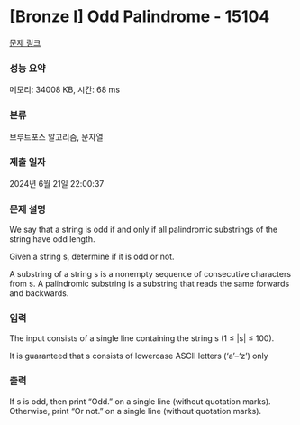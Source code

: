 # [Bronze I] Odd Palindrome - 15104 

[문제 링크](https://www.acmicpc.net/problem/15104) 

### 성능 요약

메모리: 34008 KB, 시간: 68 ms

### 분류

브루트포스 알고리즘, 문자열

### 제출 일자

2024년 6월 21일 22:00:37

### 문제 설명

<p>We say that a string is odd if and only if all palindromic substrings of the string have odd length.</p>

<p>Given a string s, determine if it is odd or not.</p>

<p>A substring of a string s is a nonempty sequence of consecutive characters from s. A palindromic substring is a substring that reads the same forwards and backwards.</p>

### 입력 

 <p>The input consists of a single line containing the string s (1 ≤ |s| ≤ 100).</p>

<p>It is guaranteed that s consists of lowercase ASCII letters (‘a’–‘z’) only</p>

### 출력 

 <p>If s is odd, then print “Odd.” on a single line (without quotation marks). Otherwise, print “Or not.” on a single line (without quotation marks).</p>

